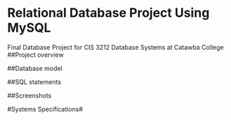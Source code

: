 # Relational Database Project Using MySQL
Final Database Project for CIS 3212 Database Systems at Catawba College
##Project overview

##Database model

##SQL statements

##Screenshots
<BR>
<img sc="Screenshot 2024-11-19 212441.png">

#Systems Specifications#
